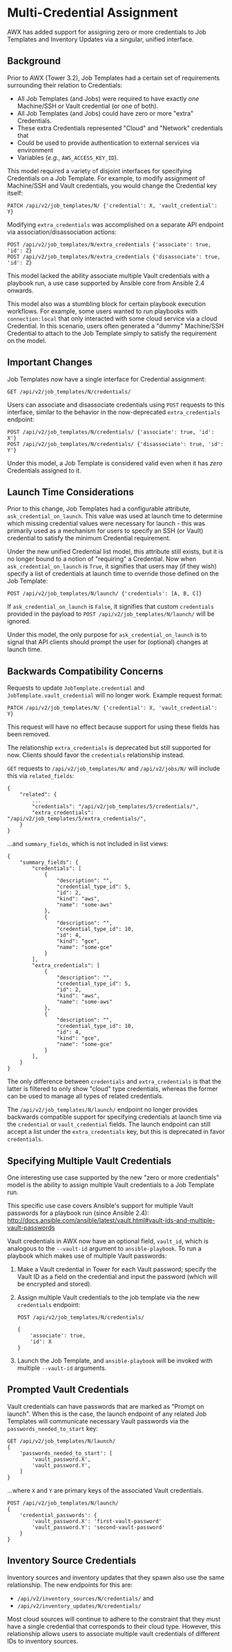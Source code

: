 Multi-Credential Assignment
===========================

AWX has added support for assigning zero or more credentials to Job Templates and Inventory Updates via a singular, unified interface.

Background
----------

Prior to AWX (Tower 3.2), Job Templates had a certain set of requirements surrounding their relation to Credentials:

* All Job Templates (and Jobs) were required to have exactly *one* Machine/SSH
  or Vault credential (or one of both).
* All Job Templates (and Jobs) could have zero or more "extra" Credentials.
* These extra Credentials represented "Cloud" and "Network" credentials that
* Could be used to provide authentication to external services via environment
* Variables (*e.g.*, `AWS_ACCESS_KEY_ID`).

This model required a variety of disjoint interfaces for specifying Credentials on a Job Template.  For example, to modify assignment of Machine/SSH and Vault credentials, you would change the Credential key itself:

`PATCH /api/v2/job_templates/N/ {'credential': X, 'vault_credential': Y}`

Modifying `extra_credentials` was accomplished on a separate API endpoint via association/disassociation actions:

```
POST /api/v2/job_templates/N/extra_credentials {'associate': true, 'id': Z}
POST /api/v2/job_templates/N/extra_credentials {'disassociate': true, 'id': Z}
```

This model lacked the ability associate multiple Vault credentials with a playbook run, a use case supported by Ansible core from Ansible 2.4 onwards.

This model also was a stumbling block for certain playbook execution workflows.
For example, some users wanted to run playbooks with `connection:local` that
only interacted with some cloud service via a cloud Credential.  In this
scenario, users often generated a "dummy" Machine/SSH Credential to attach to
the Job Template simply to satisfy the requirement on the model.


Important Changes
-----------------

Job Templates now have a single interface for Credential assignment:

`GET /api/v2/job_templates/N/credentials/`

Users can associate and disassociate credentials using `POST` requests to this
interface, similar to the behavior in the now-deprecated `extra_credentials`
endpoint:

```
POST /api/v2/job_templates/N/credentials/ {'associate': true, 'id': X'}
POST /api/v2/job_templates/N/credentials/ {'disassociate': true, 'id': Y'}
```

Under this model, a Job Template is considered valid even when it has _zero_ Credentials assigned to it.

Launch Time Considerations
--------------------------

Prior to this change, Job Templates had a configurable attribute,
`ask_credential_on_launch`.  This value was used at launch time to determine
which missing credential values were necessary for launch - this was primarily
used as a mechanism for users to specify an SSH (or Vault) credential to satisfy
the minimum Credential requirement.

Under the new unified Credential list model, this attribute still exists, but it
is no longer bound to a notion of "requiring" a Credential.  Now when
`ask_credential_on_launch` is `True`, it signifies that users may (if they
wish) specify a list of credentials at launch time to override those defined on
the Job Template:

`POST /api/v2/job_templates/N/launch/ {'credentials': [A, B, C]}`

If `ask_credential_on_launch` is `False`, it signifies that custom `credentials`
provided in the payload to `POST /api/v2/job_templates/N/launch/` will be
ignored.

Under this model, the only purpose for `ask_credential_on_launch` is to signal
that API clients should prompt the user for (optional) changes at launch time.

Backwards Compatibility Concerns
--------------------------------
Requests to update `JobTemplate.credential` and `JobTemplate.vault_credential`
will no longer work. Example request format:

`PATCH /api/v2/job_templates/N/ {'credential': X, 'vault_credential': Y}`

This request will have no effect because support for using these
fields has been removed.

The relationship `extra_credentials` is deprecated but still supported for now.
Clients should favor the `credentials` relationship instead.

`GET` requests to `/api/v2/job_templates/N/` and `/api/v2/jobs/N/`
will include this via `related_fields`:

```
{
    "related": {
        ...
        "credentials": "/api/v2/job_templates/5/credentials/",
        "extra_credentials": "/api/v2/job_templates/5/extra_credentials/",
    }
}
```

...and `summary_fields`, which is not included in list views:

```
{
    "summary_fields": {
        "credentials": [
            {
                "description": "",
                "credential_type_id": 5,
                "id": 2,
                "kind": "aws",
                "name": "some-aws"
            },
            {
                "description": "",
                "credential_type_id": 10,
                "id": 4,
                "kind": "gce",
                "name": "some-gce"
            }
        ],
        "extra_credentials": [
            {
                "description": "",
                "credential_type_id": 5,
                "id": 2,
                "kind": "aws",
                "name": "some-aws"
            },
            {
                "description": "",
                "credential_type_id": 10,
                "id": 4,
                "kind": "gce",
                "name": "some-gce"
            }
        ],
    }
}
```

The only difference between `credentials` and `extra_credentials` is that the
latter is filtered to only show "cloud" type credentials, whereas the former
can be used to manage all types of related credentials.

The `/api/v2/job_templates/N/launch/` endpoint no longer provides
backwards compatible support for specifying credentials at launch time
via the `credential` or `vault_credential` fields.
The launch endpoint can still accept a list under the `extra_credentials` key,
but this is deprecated in favor `credentials`.


Specifying Multiple Vault Credentials
-------------------------------------
One interesting use case supported by the new "zero or more credentials" model
is the ability to assign multiple Vault credentials to a Job Template run.

This specific use case covers Ansible's support for multiple Vault passwords for
a playbook run (since Ansible 2.4):
http://docs.ansible.com/ansible/latest/vault.html#vault-ids-and-multiple-vault-passwords

Vault credentials in AWX now have an optional field, `vault_id`, which is
analogous to the `--vault-id` argument to `ansible-playbook`.  To run
a playbook which makes use of multiple Vault passwords:

1.  Make a Vault credential in Tower for each Vault password; specify the Vault
    ID as a field on the credential and input the password (which will be
    encrypted and stored).
2.  Assign multiple Vault credentials to the job template via the new
    `credentials` endpoint:

    ```
    POST /api/v2/job_templates/N/credentials/

    {
        'associate': true,
        'id': X
    }
    ```
3.  Launch the Job Template, and `ansible-playbook` will be invoked with
    multiple `--vault-id` arguments.

Prompted Vault Credentials
--------------------------
Vault credentials can have passwords that are marked as "Prompt on launch".
When this is the case, the launch endpoint of any related Job Templates will
communicate necessary Vault passwords via the `passwords_needed_to_start` key:

```
GET /api/v2/job_templates/N/launch/
{
    'passwords_needed_to_start': [
        'vault_password.X',
        'vault_password.Y',
    ]
}
```

...where `X` and `Y` are primary keys of the associated Vault credentials.

```
POST /api/v2/job_templates/N/launch/
{
    'credential_passwords': {
        'vault_password.X': 'first-vault-password'
        'vault_password.Y': 'second-vault-password'
    }
}
```

Inventory Source Credentials
----------------------------

Inventory sources and inventory updates that they spawn also use the same
relationship. The new endpoints for this are:
 - `/api/v2/inventory_sources/N/credentials/` and
 - `/api/v2/inventory_updates/N/credentials/`

Most cloud sources will continue to adhere to the constraint that they
must have a single credential that corresponds to their cloud type.
However, this relationship allows users to associate multiple vault
credentials of different IDs to inventory sources.
